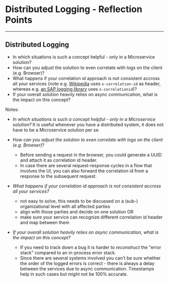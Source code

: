 # Distributed Logging - Reflection Points

---

## Distributed Logging

- In which situations is such a concept helpful - only in a Microservice solution?
- How can you adjust the solution to even correlate with logs on the client (e.g. Browser)?
- What happens if your correlation id approach is not consistent accross all your services (note e.g. [Wikipedia]() uses `x-correlation-id` as header, whereas e.g. [an SAP logging library](https://github.com/SAP/cf-nodejs-logging-support/) uses `x-correlationid`)?
- If your overall solution heavily relies on async communication, what is the impact on this concept?

Notes:

- *In which situations is such a concept helpful - only in a Microservice solution?* It is useful whenever you have a distributed system, it does not have to be a Microservice solution per se.

- *How can you adjust the solution to even correlate with logs on the client (e.g. Browser)*?
  - Before sending a request in the browser, you could generate a UUID and attach it as correlation id header.
  - In case there are several request-response cycles in a flow that involves the UI, you can also forward the correlation id from a response to the subsequent request.

- *What happens if your correlation id approach is not consistent accross all your services?*
  - not easy to solve, this needs to be discussed on a (sub-) organizational level with all affected parties
  - align with those parties and decide on one solution OR
  - make sure your service can recognize different correlation id header and map between them

- *If your overall solution heavily relies on async communication, what is the impact on this concept?*
  - If you  need to track down a bug it is harder to *reconstruct* the "error stack" compared to an in-process error stack.
  - Since there are several systems involved you can't be sure whether the order of the logged errors is correct - there is always a delay between the services due to async communication. Timestamps help in such cases but might not be 100% accurate.



